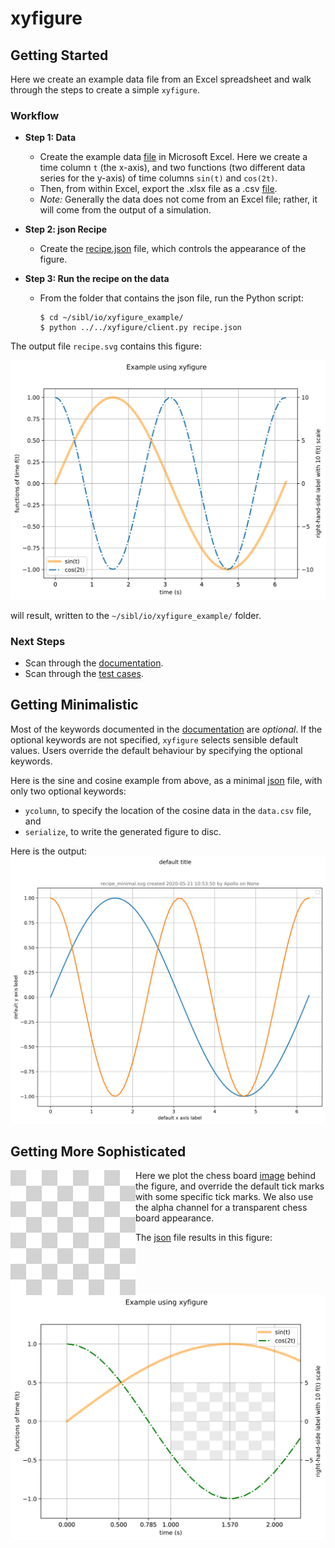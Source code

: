 # xyfigure

## Getting Started

Here we create an example data file from an Excel spreadsheet and walk through the steps to create a simple `xyfigure`.

### Workflow

* **Step 1: Data** 
  * Create the example data [file](data.xlsx) in Microsoft Excel.  Here we create a time column `t` (the x-axis), and two functions (two different data series for the y-axis) of time columns `sin(t)` and `cos(2t)`.  
  * Then, from within Excel, export the .xlsx file as a .csv [file](data.csv).
  * *Note:* Generally the data does not come from an Excel file; rather, it will come from the output of a simulation.

* **Step 2: json Recipe**
  * Create the [recipe.json](recipe.json) file, which controls the appearance of the figure.

* **Step 3: Run the recipe on the data**
  * From the folder that contains the json file, run the Python script:
    ```console
    $ cd ~/sibl/io/xyfigure_example/
    $ python ../../xyfigure/client.py recipe.json
    ```

The output file `recipe.svg` contains this figure:

![recipe](recipe.svg)

will result, written to the `~/sibl/io/xyfigure_example/` folder.

### Next Steps

* Scan through the [documentation](../../documentation.md). 
* Scan through the [test cases](../../test/README.md).

## Getting Minimalistic

Most of the keywords documented in the [documentation](../../documentation.md) are *optional*.  If the optional keywords are not specified, `xyfigure` selects sensible default values.  Users override the default behaviour by specifying the optional keywords.  

Here is the sine and cosine example from above, as a minimal [json](recipe_minimal.json) file, with only two optional keywords:

* `ycolumn`, to specify the location of the cosine data in the `data.csv` file, and
* `serialize`, to write the generated figure to disc.

Here is the output: ![recipe_minimal](recipe_minimal.svg)

## Getting More Sophisticated

Here we plot the chess board [image](chess_800_800_px.png) <img align="left" width="200" height="200" src="chess_800_800_px.png"> behind the figure, and override the default tick marks with some specific tick marks.  We also use the alpha channel for a transparent chess board appearance.

The [json](recipe_with_background.json) file results in this figure:

![recipe_with_background](recipe_with_background.svg)
